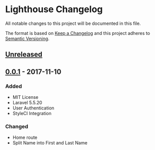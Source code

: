 # Lighthouse Changelog
All notable changes to this project will be documented in this file.

The format is based on [Keep a Changelog](http://keepachangelog.com/en/1.0.0/)
and this project adheres to [Semantic Versioning](http://semver.org/spec/v2.0.0.html).

## [Unreleased]

## [0.0.1] - 2017-11-10
### Added
- MIT License
- Laravel 5.5.20
- User Authentication
- StyleCI Integration

### Changed
- Home route
- Split Name into First and Last Name

[Unreleased]: https://github.com/ibourgeois/lighthouse/compare/0.0.1...HEAD
[0.0.1]: https://github.com/iBourgeois/lighthouse/compare/3b9fbdb...0877f41e6ea1c2a19510f2df6a0ff5bcab47d295
